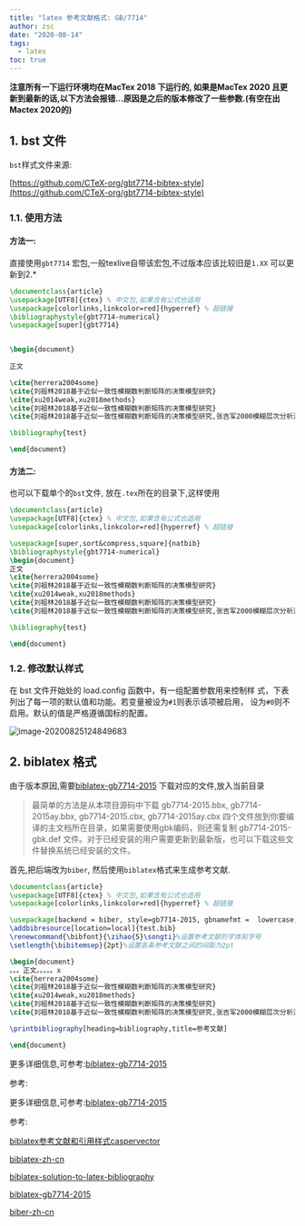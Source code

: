 ```yaml
---
title: "latex 参考文献格式: GB/7714"
author: zsc
date: "2020-08-14"
tags:
  - latex
toc: true
---
```


**注意所有一下运行环境均在MacTex 2018 下运行的, 如果是MacTex 2020 且更新到最新的话,以下方法会报错...原因是之后的版本修改了一些参数.(有空在出Mactex 2020的)**

## 1. bst 文件

`bst`样式文件来源:

[https://github.com/CTeX-org/gbt7714-bibtex-style](https://github.com/CTeX-org/gbt7714-bibtex-style)

### 1.1. 使用方法

#### 方法一:

直接使用`gbt7714` 宏包,一般texlive自带该宏包,不过版本应该比较旧是`1.XX` 可以更新到2.*

```latex
\documentclass{article}
\usepackage[UTF8]{ctex} % 中文包,如果含有公式也适用
\usepackage[colorlinks,linkcolor=red]{hyperref} % 超链接
\bibliographystyle{gbt7714-numerical}
\usepackage[super]{gbt7714}


\begin{document}
	
正文

\cite{herrera2004some}
\cite{刘祖林2018基于近似一致性模糊数判断矩阵的决策模型研究}
\cite{xu2014weak,xu2018methods}
\cite{刘祖林2018基于近似一致性模糊数判断矩阵的决策模型研究}
\cite{刘祖林2018基于近似一致性模糊数判断矩阵的决策模型研究,张吉军2000模糊层次分析法,邓雪2012层次分析法权重计算方法分析及其应用研究}

\bibliography{test}

\end{document}
```



####  方法二:

也可以下载单个的`bst`文件, 放在`.tex`所在的目录下,这样使用

```latex
\documentclass{article}
\usepackage[UTF8]{ctex} % 中文包,如果含有公式也适用
\usepackage[colorlinks,linkcolor=red]{hyperref} % 超链接

\usepackage[super,sort&compress,square]{natbib}
\bibliographystyle{gbt7714-numerical}
\begin{document}
正文
\cite{herrera2004some}
\cite{刘祖林2018基于近似一致性模糊数判断矩阵的决策模型研究}
\cite{xu2014weak,xu2018methods}
\cite{刘祖林2018基于近似一致性模糊数判断矩阵的决策模型研究}
\cite{刘祖林2018基于近似一致性模糊数判断矩阵的决策模型研究,张吉军2000模糊层次分析法,邓雪2012层次分析法权重计算方法分析及其应用研究}

\bibliography{test}

\end{document}
```

### 1.2.  修改默认样式

在 bst 文件开始处的 load.config 函数中，有一组配置参数用来控制样 式，下表列出了每一项的默认值和功能。若变量被设为` #1 `则表示该项被启用， 设为` #0 `则不启用。默认的值是严格遵循国标的配置。

![image-20200825124849683](https://cdn.jsdelivr.net/gh/zscmmm/imgs2208save@master/img/2020091514image-20200825124849683.png)



## 2. biblatex 格式

由于版本原因,需要[biblatex-gb7714-2015](https://github.com/hushidong/biblatex-gb7714-2015) 下载对应的文件,放入当前目录

> 最简单的方法是从本项目源码中下载 gb7714-2015.bbx, gb7714-2015ay.bbx, gb7714-2015.cbx, gb7714-2015ay.cbx 四个文件放到你要编译的主文档所在目录，如果需要使用gbk编码，则还需复制 gb7714-2015-gbk.def 文件。对于已经安装的用户需要更新到最新版，也可以下载这些文件替换系统已经安装的文件。

首先,把后端改为`biber`, 然后使用`biblatex`格式来生成参考文献.

```latex
\documentclass{article}
\usepackage[UTF8]{ctex} % 中文包,如果含有公式也适用
\usepackage[colorlinks,linkcolor=red]{hyperref} % 超链接

\usepackage[backend = biber, style=gb7714-2015, gbnamefmt =  lowercase, gbbiblabel=bracket]{biblatex}
\addbibresource[location=local]{test.bib}
\renewcommand{\bibfont}{\zihao{5}\songti}%设置参考文献的字体和字号
\setlength{\bibitemsep}{2pt}%设置各条参考文献之间的间距为2pt

\begin{document}
。。。正文。。。。。x
\cite{herrera2004some}
\cite{刘祖林2018基于近似一致性模糊数判断矩阵的决策模型研究}
\cite{xu2014weak,xu2018methods}
\cite{刘祖林2018基于近似一致性模糊数判断矩阵的决策模型研究}
\cite{刘祖林2018基于近似一致性模糊数判断矩阵的决策模型研究,张吉军2000模糊层次分析法,邓雪2012层次分析法权重计算方法分析及其应用研究}

\printbibliography[heading=bibliography,title=参考文献]

\end{document}


```

更多详细信息,可参考:[biblatex-gb7714-2015](https://github.com/hushidong/biblatex-gb7714-2015)

参考:

更多详细信息,可参考:[biblatex-gb7714-2015](https://github.com/hushidong/biblatex-gb7714-2015)

参考:

[biblatex参考文献和引用样式caspervector](https://cdn.jsdelivr.net/gh/zscmmm/imgs2208save@master/img/2020072916biblatex参考文献和引用样式caspervector.pdf)

[biblatex-zh-cn](https://cdn.jsdelivr.net/gh/zscmmm/imgs2208save@master/img/2020072916biblatex-zh-cn.pdf)

[biblatex-solution-to-latex-bibliography](https://cdn.jsdelivr.net/gh/zscmmm/imgs2208save@master/img/2020072916biblatex-solution-to-latex-bibliography.pdf)

[biblatex-gb7714-2015](https://cdn.jsdelivr.net/gh/zscmmm/imgs2208save@master/img/2020072916biblatex-gb7714-2015.pdf)

[biber-zh-cn](https://cdn.jsdelivr.net/gh/zscmmm/imgs2208save@master/img/2020072916biber-zh-cn.pdf)

